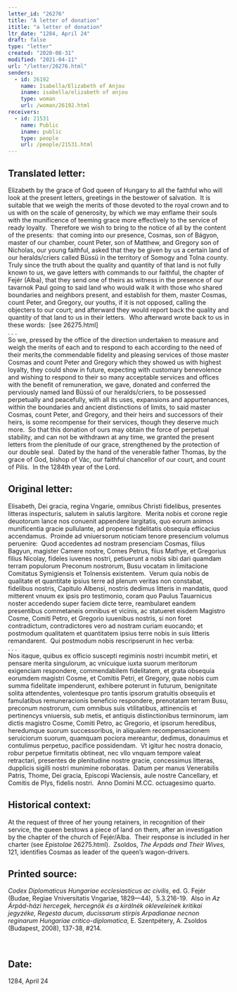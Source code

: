 ```yaml
---
letter_id: "26276"
title: "A letter of donation"
ititle: "a letter of donation"
ltr_date: "1284, April 24"
draft: false
type: "letter"
created: "2020-08-31"
modified: "2021-04-11"
url: "/letter/26276.html"
senders:
  - id: 26192
    name: Isabella/Elizabeth of Anjou
    iname: isabella/elizabeth of anjou
    type: woman
    url: /woman/26192.html
receivers:
  - id: 21531
    name: Public
    iname: public
    type: people
    url: /people/21531.html
---
```

<h2> Translated letter:</h2><p>Elizabeth by the grace of God queen of Hungary to all the faithful who will look at the present letters, greetings in the bestower of salvation.&nbsp; It is suitable that we weigh the merits of those devoted to the royal crown and to us with on the scale of generosity, by which we may enflame their souls with the munificence of teeming grace more effectively to the service of ready loyalty.&nbsp; Therefore we wish to bring to the notice of all by the content of the presents:&nbsp; that coming into our presence, Cosmas, son of Bágyon, master of our chamber, count Peter, son of Matthew, and Gregory son of Nicholas, our young faithful, asked that they be given by us a certain land of our heralds/criers called Büssü in the territory of Somogy and Tolna county. Truly since the truth about the quality and quantity of that land is not fully known to us, we gave letters with commands to our faithful, the chapter of Fejér (Alba), that they send one of theirs as witness in the presence of our tavarnok Paul going to said land who would walk it with those who shared boundaries and neighbors present, and establish for them, master Cosmas, count Peter, and Gregory, our youths, if it is not opposed, calling the objecters to our court; and afterward they would report back the quality and quantity of that land to us in their letters.&nbsp; Who afterward wrote back to us in these words:&nbsp; [see 26275.html]<br>. . .<br>So we, pressed by the office of the direction undertaken to measure and weigh the merits of each and to respond to each according to the need of their merits,the commendable fidelity and pleasing services of those master Cosmas and count Peter and Gregory which they showed us with highest loyalty, they could show in future, expecting with customary benevolence and wishing to respond to their so many acceptable services and offices with the benefit of remuneration, we gave, donated and conferred the perviously named land Büssü of our heralds/criers, to be possessed perpetually and peacefully, with all its uses, expansions and appurtenances, within the boundaries and ancient distinctions of limits, to said master Cosmas, count Peter, and Gregory, and their heirs and successors of their heirs, is some recompense for their services, though they deserve much more.&nbsp; So that this donation of ours may obtain the force of perpetual stability, and can not be withdrawn at any time, we granted the present letters from the plenitude of our grace, strengthened by the protection of our double seal.&nbsp; Dated by the hand of the venerable father Thomas, by the grace of God, bishop of Vác, our faithful chancellor of our court, and count of Pilis.&nbsp; In the 1284th year of the Lord.</p><h2 class="mt-4"> Original letter:</h2><p>Elisabeth, Dei gracia, regina Vngarie, omnibus Christi fidelibus, presentes litteras inspecturis, salutem in salutis largitore.&nbsp; Merita nobis et corone regie deuotorum lance nos conuenit appendere largitatis, quo eorum animos munificentia gracie pullulante, ad propense fidelitatis obsequia efficacius accendamus.&nbsp;&nbsp;Proinde ad vniuersorum noticiam tenore presencium volumus peruenire:&nbsp; Quod accedentes ad nostram presenciam Cosmas, filius Bagyun, magister Camere nostre, Comes Petrus, fiius Mathye, et Gregorius filius Nicolay, fideles iuvenes nostri, petiuerunt a nobis sibi dari quamdam terram populorum Preconum nostrorum, Busu vocatam in limitacione Comitatus Symigiensis et Tolnensis existentem.&nbsp; Verum quia nobis de qualitate et quantitate ipsius terre ad plenum veritas non constabat, fidelibus nostris, Capitulo Albensi, nostris dedimus litteris in mandatis, quod mitterent vnuum ex ipsis pro testimonio, coram quo Paulus Tauarnicus noster accedendo super faciem dicte terre, reambularet eandem presentibus commetaneis omnibus et vicinis, ac statueret eisdem Magistro Cosme, Comiti Petro, et Gregorio iuuenibus nostris, si non foret contradictum, contradictores vero ad nostram curiam euocando; et postmodum qualitatem et quantitatem ipsius terre nobis in suis litteris remandarent.&nbsp; Qui postmodum nobis rescripserunt in hec verba:&nbsp;&nbsp;<br>. . .<br>Nos itaque, quibus ex officio suscepti regiminis nostri incumbit metiri, et pensare merita singulorum, ac vnicuique iuxta suorum meritorum exigenciam respondere, commendabilem fidelitatem, et grata obsequia eorumdem magistri Cosme, et Comitis Petri, et Gregory, quae nobis cum summa fidelitate impenderunt, exhibere poterunt in futurum, benignitate solita attendentes, volentesque pro tantis ipsorum gratuitis obsequiis et famulatibus remuneracionis beneficio respondere, prenotatam terram Busu, preconum nostrorum, cum omnibus suis vtilitatibus, attinenciis et pertinencys vniuersis, sub metis, et antiquis distinctionibus terminorum, iam dictis magistro Cosme, Comiti Petro, ac Gregorio, et ipsorum heredibus, heredumque suorum successoribus, in aliqualem recompensacionem seruiciorum suorum, quamquam pociora mereantur, dedimus, donauimus et contulimus perpetuo, pacifice possidendam.&nbsp; Vt igitur hec nostra donacio, robur perpetue firmitatis obtineat, nec vllo vnquam tempore valeat retractari, presentes de plenitudine nostre gracie, concessimus litteras, dupplicis sigilli nostri munimine roboratas.&nbsp; Datum per manus Venerabilis Patris, Thome, Dei gracia, Episcopi Waciensis, aule nostre Cancellary, et Comitis de Plys, fidelis nostri.&nbsp; Anno Domini M.CC. octuagesimo quarto.</p><h2 class="mt-4"> Historical context:</h2><p>At the request of three of her young retainers, in recognition of their service, the queen bestows a piece of land on them, after an investigation by the chapter of the church of Fejér/Alba.&nbsp; Their response is included in her charter (see <i>Epistolae</i> 26275.html).&nbsp; Zsoldos, <i>The Árpáds and Their Wives, </i>121, identifies Cosmas as leader of the queen’s wagon-drivers.</p><h2 class="mt-4"> Printed source:</h2><p><i>Codex Diplomaticus Hungariae ecclesiasticus ac civilis</i>, ed. G. Fejér (Budae, Regiae Vniversitatis Vngariae, 1829—44),&nbsp; 5.3.216-19.&nbsp; Also in&nbsp;<i>Az Árpád-házi hercegek, hercegnök és a királnék okleveleinek kritikai jegyzéke, Regesta ducum, ducissarum stirpis Arpadianae necnon reginarum Hungariae critico-diplomatica</i>, E. Szentpétery, A. Zsoldos (Budapest, 2008), 137-38, #214.</p><p>&nbsp;</p><h2 class="mt-4"> Date:</h2>1284, April 24